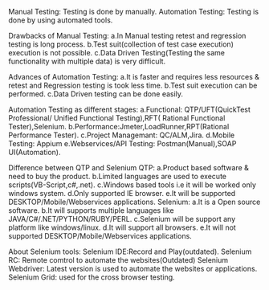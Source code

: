 Manual Testing: Testing is done by manually.
Automation Testing: Testing is done by using automated tools.

Drawbacks of Manual Testing:
a.In Manual testing retest and regression testing is long process.
b.Test suit(collection of test case execution) execution is not possible.
c.Data Driven Testing(Testing the same functionality with multiple data) is very difficult.

Advances of Automation Testing:
a.It is faster and requires less resources & retest and Regression testing is took less time.
b.Test suit execution can be performed.
c.Data Driven testing can be done easily.

Automation Testing as different stages:
a.Functional: QTP/UFT(QuickTest Professional/ Unified Functional Testing),RFT( Rational Functional Tester),Selenium.
b.Performance:Jmeter,LoadRunner,RPT(Rational Performance Tester).
c.Project Managemant: QC/ALM,Jira.
d.Mobile Testing: Appium
e.Webservices/API Testing: Postman(Manual),SOAP UI(Automation).

Difference between QTP and Selenium
QTP:
a.Product based software & need to buy the product.
b.Limited languages are used to execute scripts(VB-Script,c#,.net).
c.Windows based tools i.e it will be worked only windows system.
d.Only supported IE browser.
e.It will be supported DESKTOP/Mobile/Webservices applications.
Selenium:
a.It is a Open source software.
b.It will supports multiple languages like JAVA/C#/.NET/PYTHON/RUBY/PERL.
c.Selenium will be support any platform like windows/linux.
d.It will support all browsers.
e.It will not supported DESKTOP/Mobile/Webservices applications.

About Selenium tools:
Selenium IDE:Record and Play(outdated).
Selenium RC: Remote comtrol to automate the websites(Outdated)
Selenium Webdriver: Latest version is used to automate the websites or applications.
Selenium Grid: used for the cross browser testing.
